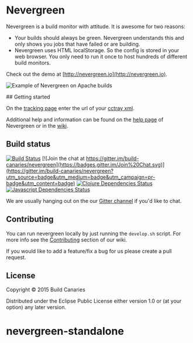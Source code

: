 # Nevergreen

Nevergreen is a build monitor with attitude. It is awesome for two reasons:

* Your builds should always be green. Nevergreen understands this and only shows you jobs that have failed or are building.
* Nevergreen uses HTML localStorage. So the config is stored in your web browser. You only need to run it once to host hundreds of different build monitors.

Check out the demo at [http://nevergreen.io](http://nevergreen.io).

![Example of Nevergreen on Apache builds](doc/screenshot.png)

## Getting started

On the [tracking page](http://nevergreen.io/#/tracking) enter the url of your [cctray xml](wiki/find-cctray).

Additional help and information can be found on the [help page](http://nevergreen.io/#/help) of Nevergreen or in the [wiki](https://github.com/build-canaries/nevergreen/wiki).

## Build status

[![Build Status](https://snap-ci.com/build-canaries/nevergreen/branch/master/build_image)](https://snap-ci.com/build-canaries/nevergreen/branch/master)
[![Join the chat at https://gitter.im/build-canaries/nevergreen](https://badges.gitter.im/Join%20Chat.svg)](https://gitter.im/build-canaries/nevergreen?utm_source=badge&utm_medium=badge&utm_campaign=pr-badge&utm_content=badge)
[![Clojure Dependencies Status](http://jarkeeper.com/build-canaries/nevergreen/status.svg)](http://jarkeeper.com/build-canaries/nevergreen)
[![Javascript Dependencies Status](https://david-dm.org/build-canaries/nevergreen.svg)](https://david-dm.org/build-canaries/nevergreen)

We are usually hanging out on the our [Gitter channel](https://gitter.im/build-canaries/nevergreen) if you'd like to chat.

## Contributing

You can run nevergreen locally by just running the ```develop.sh``` script. For more info see the [Contributing](https://github.com/build-canaries/nevergreen/wiki/contributing) section of our wiki.

If you would like to add a feature/fix a bug for us please create a pull request.

## License

Copyright © 2015 Build Canaries

Distributed under the Eclipse Public License either version 1.0 or (at your option) any later version.
# nevergreen-standalone
